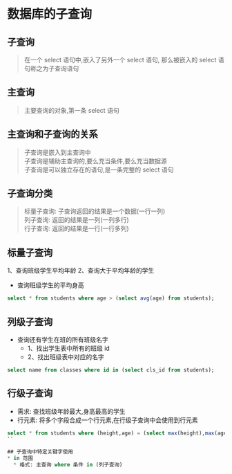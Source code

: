 数据库的子查询  
====

## 子查询  
> 在一个 select 语句中,嵌入了另外一个 select 语句, 那么被嵌入的 select 语句称之为子查询语句  

## 主查询  
> 主要查询的对象,第一条 select 语句  

## 主查询和子查询的关系    
> 子查询是嵌入到主查询中  
> 子查询是辅助主查询的,要么充当条件,要么充当数据源  
> 子查询是可以独立存在的语句,是一条完整的 select 语句  

## 子查询分类  
> 标量子查询: 子查询返回的结果是一个数据(一行一列)  
> 列子查询: 返回的结果是一列(一列多行)  
> 行子查询: 返回的结果是一行(一行多列)  

## 标量子查询  
1、查询班级学生平均年龄
2、查询大于平均年龄的学生
- 查询班级学生的平均身高
```SQL
select * from students where age > (select avg(age) from students);
```
## 列级子查询  
* 查询还有学生在班的所有班级名字
  * 1、找出学生表中所有的班级 id
  * 2、找出班级表中对应的名字
```SQL
select name from classes where id in (select cls_id from students);
```
## 行级子查询  
- 需求: 查找班级年龄最大,身高最高的学生
- 行元素: 将多个字段合成一个行元素,在行级子查询中会使用到行元素
```SQL
select * from students where (height,age) = (select max(height),max(age) from students);
``

## 子查询中特定关键字使用  
* in 范围
  * 格式: 主查询 where 条件 in (列子查询)









